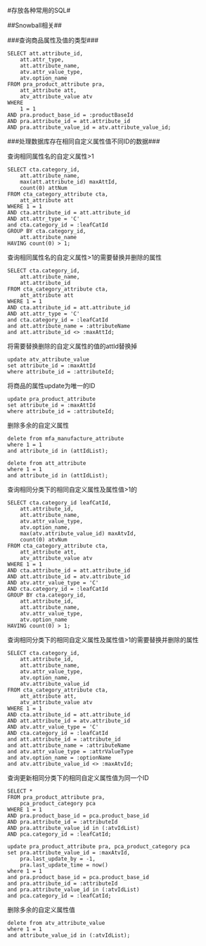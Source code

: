 #存放各种常用的SQL#

##Snowball相关##

###查询商品属性及值的类型###
	
	SELECT att.attribute_id,
		att.attr_type,
		att.attribute_name,
		atv.attr_value_type,
		atv.option_name
	FROM pra_product_attribute pra,
		att_attribute att,
		atv_attribute_value atv
	WHERE
		1 = 1
	AND pra.product_base_id = :productBaseId
	AND pra.attribute_id = att.attribute_id
	AND pra.attribute_value_id = atv.attribute_value_id;

###处理数据库存在相同自定义属性值不同ID的数据###

查询相同属性名的自定义属性>1

	SELECT cta.category_id,
		att.attribute_name,
		max(att.attribute_id) maxAttId,
		count(0) attNum
	FROM cta_category_attribute cta,
		att_attribute att
	WHERE 1 = 1
	AND cta.attribute_id = att.attribute_id
	AND att.attr_type = 'C'
	and cta.category_id = :leafCatId
	GROUP BY cta.category_id,
		att.attribute_name
	HAVING count(0) > 1;

查询相同属性名的自定义属性>1的需要替换并删除的属性

	SELECT cta.category_id,
		att.attribute_name,
		att.attribute_id
	FROM cta_category_attribute cta,
		att_attribute att
	WHERE 1 = 1
	AND cta.attribute_id = att.attribute_id
	AND att.attr_type = 'C'
	and cta.category_id = :leafCatId
	and att.attribute_name = :attributeName
	and att.attribute_id <> :maxAttId;
	
将需要替换删除的自定义属性的值的attId替换掉
	
	update atv_attribute_value
	set attribute_id = :maxAttId
	where attribute_id = :attributeId;

将商品的属性update为唯一的ID

	update pra_product_attribute 
	set attribute_id = :maxAttId
	where attribute_id = :attributeId;

删除多余的自定义属性

	delete from mfa_manufacture_attribute
	where 1 = 1
	and attribute_id in (attIdList);

	delete from att_attribute
	where 1 = 1
	and attribute_id in (attIdList);

查询相同分类下的相同自定义属性及属性值>1的

	SELECT cta.category_id leafCatId,
		att.attribute_id,
		att.attribute_name,
		atv.attr_value_type,
		atv.option_name,
		max(atv.attribute_value_id) maxAtvId,
		count(0) atvNum
	FROM cta_category_attribute cta,
		att_attribute att,
		atv_attribute_value atv
	WHERE 1 = 1
	AND cta.attribute_id = att.attribute_id
	AND att.attribute_id = atv.attribute_id
	AND atv.attr_value_type = 'C'
	AND cta.category_id = :leafCatId
	GROUP BY cta.category_id,
		att.attribute_id,
		att.attribute_name,
		atv.attr_value_type,
		atv.option_name
	HAVING count(0) > 1;

查询相同分类下的相同自定义属性及属性值>1的需要替换并删除的属性

	SELECT cta.category_id,
		att.attribute_id,
		att.attribute_name,
		atv.attr_value_type,
		atv.option_name,
		atv.attribute_value_id
	FROM cta_category_attribute cta,
		att_attribute att,
		atv_attribute_value atv
	WHERE 1 = 1
	AND cta.attribute_id = att.attribute_id
	AND att.attribute_id = atv.attribute_id
	AND atv.attr_value_type = 'C'
	AND cta.category_id = :leafCatId
	and att.attribute_id = :attribute_id
	and att.attribute_name = :attributeName
	and atv.attr_value_type = :attrValueType
	and atv.option_name = :optionName
	and atv.attribute_value_id <> :maxAtvId;

查询更新相同分类下的相同自定义属性值为同一个ID

	SELECT *
	FROM pra_product_attribute pra,
		pca_product_category pca
	WHERE 1 = 1
	AND pra.product_base_id = pca.product_base_id
	AND pra.attribute_id = :attributeId
	AND pra.attribute_value_id in (:atvIdList)
	AND pca.category_id = :leafCatId;

	update pra_product_attribute pra, pca_product_category pca
	set pra.attribute_value_id = :maxAtvId,
		pra.last_update_by = -1,
		pra.last_update_time = now()
	where 1 = 1
	and pra.product_base_id = pca.product_base_id
	and pra.attribute_id = :attributeId
	and pra.attribute_value_id in (:atvIdList)
	and pca.category_id = :leafCatId;

删除多余的自定义属性值

	delete from atv_attribute_value
	where 1 = 1
	and attribute_value_id in (:atvIdList);















